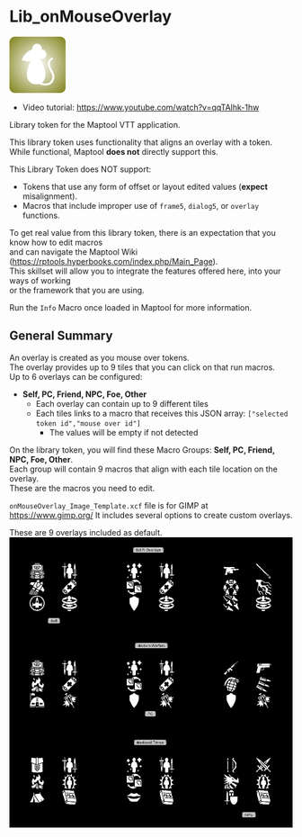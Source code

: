 # Lib_onMouseOverlay
![alt text](https://github.com/Jmr3366/Lib_onMouseOverlay/blob/main/LibonMouseOverlay.webp?raw=true)
- Video tutorial: https://www.youtube.com/watch?v=qqTAlhk-1hw

Library token for the Maptool VTT application.

This library token uses functionality that aligns an overlay with a token.  
While functional, Maptool **does not** directly support this.   

This Library Token does NOT support:
- Tokens that use any form of offset or layout edited values (**expect** misalignment).
- Macros that include improper use of `frame5`, `dialog5`, or `overlay` functions.

To get real value from this library token, there is an expectation that you know how to edit macros  
and can navigate the Maptool Wiki (https://rptools.hyperbooks.com/index.php/Main_Page).  
This skillset will allow you to integrate the features offered here,  into your ways of working  
or the framework that you are using.

Run the `Info` Macro once loaded in Maptool for more information.

## General Summary
An overlay is created as you mouse over tokens.  
The overlay provides up to 9 tiles that you can click on that run macros.  
Up to 6 overlays can be configured:
- **Self, PC, Friend, NPC, Foe, Other**
  - Each overlay can contain up to 9 different tiles
  - Each tiles links to a macro that receives this JSON array: `["selected token id","mouse over id"]`
      - The values will be empty if not detected


On the library token, you will find these Macro Groups: **Self, PC, Friend, NPC, Foe, Other**.  
Each group will contain 9 macros that align with each tile location on the overlay.  
These are the macros you need to edit.

`onMouseOverlay_Image_Template.xcf` file is for GIMP at https://www.gimp.org/ 
It includes several options to create custom overlays.

These are 9 overlays included as default.  
![alt text](https://github.com/Jmr3366/Lib_onMouseOverlay/blob/main/onMouseOverlay-incOverlays.jpg?raw=true)

